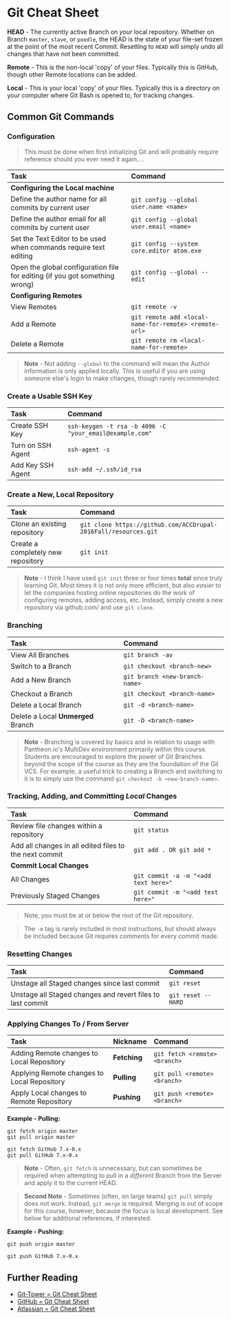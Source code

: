 # Git Cheat Sheet

**HEAD** - The currently active Branch on *your* local repository. Whether on Branch ```master```, ```slave```, or ```poodle```, the HEAD is the state of your file-set frozen at the point of the most recent Commit. Resetting to ```HEAD``` will simply undo all changes that have not been committed.

**Remote** - This is the non-local 'copy' of your files. Typically this is GitHub, though other Remote locations can be added.

**Local** - This is your local 'copy' of your files. Typically this is a directory on your computer where Git Bash is opened to, for tracking changes.

## Common Git Commands

### Configuration
> This must be done when first initializing Git and will probably require reference should you ever need it again....

| Task  | Command   |
| :--- | :--- |
| **Configuring the Local machine**  |  |
| Define the author name for all commits by current user  | ``` git config --global user.name <name> ``` |
| Define the author email for all commits by current user  | ``` git config --global user.email <name> ``` |
| Set the Text Editor to be used when commands require text editing  | ``` git config --system core.editor atom.exe ``` |
| Open the global configuration file for editing (if you got something wrong)  | ``` git config --global --edit ``` |
| **Configuring Remotes**  |  |
| View Remotes  | ```git remote -v``` |
| Add a Remote  | ```git remote add <local-name-for-remote> <remote-url>``` |
| Delete a Remote  | ```git remote rm <local-name-for-remote>``` |

> **Note** - Not adding ```--global``` to the command will mean the Author information is only applied locally. This is useful if you are using someone else's login to make changes, though rarely recommended.

### Create a Usable SSH Key
| Task  | Command   |
| :--- | :--- |
| Create SSH Key  | ```ssh-keygen -t rsa -b 4096 -C "your_email@example.com"``` |
| Turn on SSH Agent  | ```ssh-agent -s```  |
| Add Key SSH Agent  | ```ssh-add ~/.ssh/id_rsa```  |


### Create a New, Local Repository
| Task  | Command   |
| :--- | :--- |
| Clone an existing repository  | ``` git clone https://github.com/ACCDrupal-2016Fall/resources.git ``` |
| Create a completely new repository  | ```git init```  |

> **Note** - I think I have used ```git init``` three or four times **total** since truly learning Git. Most times it is not only more efficient, but also *easier* to let the companies hosting online repositories do the work of configuring remotes, adding access, etc. Instead, simply create a new repository via github.com/ and use ```git clone```.

### Branching
| Task  | Command   |
| :--- | :--- |
| View All Branches  | ``` git branch -av ``` |
| Switch to a Branch  | ``` git checkout <branch-new> ``` |
| Add a New Branch  | ```git branch <new-branch-name>```  |
| Checkout a Branch  | ```git checkout <branch-name>```  |
| Delete a Local Branch  | ```git -d <branch-name>```  |
| Delete a Local **Unmerged** Branch  | ```git -D <branch-name>```  |

> **Note** - Branching is covered by basics and in relation to usage with Pantheon.io's MultiDev environment primarily within this course. Students are encouraged to explore the power of Git Branches beyond the scope of the course as they are the foundation of the Git VCS.
> For example, a useful trick to creating a Branch and switching to it is to simply use the command ```git checkout -b <new-branch-name>```.

### Tracking, Adding, and Committing *Local* Changes
| Task  | Command   |
| :--- | :--- |
| Review file changes within a repository  | ``` git status ``` |
| Add all changes in all edited files to the next commit  | ```git add . OR git add *```  |
| **Commit Local Changes**  |   |
| All Changes  | ```git commit -a -m "<add text here>"```  |
| Previously Staged Changes  | ```git commit -m "<add text here>"```  |
> Note, you must be at or below the root of the Git repository.

> The ```-m``` tag is rarely included in most instructions, but should always be included because Git requires comments for every commit made.

### Resetting Changes
| Task  | Command   |
| :--- | :--- |
| Unstage all Staged changes since last commit  | ``` git reset ``` |
| Unstage all Staged changes and revert files to last commit  | ```git reset --HARD```  |


### Applying Changes To / From Server

| Task  | Nickname  | Command   |
| :--- | :--- | :--- |
| Adding Remote changes to Local Repository  | **Fetching**  | ``` git fetch <remote> <branch> ``` |
| Applying Remote changes to Local Repository   | **Pulling**  | ```git pull <remote> <branch>```  |
| Apply Local changes to Remote Repository   | **Pushing**  | ```git push <remote> <branch>```  |

**Example - Pulling:**
```
git fetch origin master
git pull origin master

git fetch GitHub 7.x-0.x
git pull GitHub 7.x-0.x
```
> **Note** - Often, ```git fetch``` is unnecessary, but can sometimes be required when attempting to pull in a *different* Branch from the Server and apply it to the current HEAD.

> **Second Note** - Sometimes (often, on large teams) ```git pull``` simply does not work. Instead, ```git merge``` is required. Merging is out of scope for this course, however, because the focus is local development. See below for additional references, if interested.

**Example - Pushing:**
```
git push origin master

git push GitHub 7.x-0.x
```

## Further Reading
 * [Git-Tower = Git Cheat Sheet](https://www.git-tower.com/blog/git-cheat-sheet/ "Git-Tower = Git Cheat Sheet")
 * [GitHub = Git Cheat Sheet](https://services.github.com/kit/downloads/github-git-cheat-sheet.pdf "GitHub = Git Cheat Sheet")
 * [Atlassian = Git Cheat Sheet](https://www.atlassian.com/dms/wac/images/.../git/atlassian_git_cheatsheet.pdf "Atlassian = Git Cheat Sheet")  
